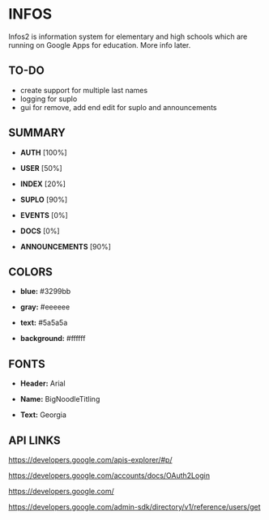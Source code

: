 INFOS
==============
Infos2 is information system for elementary and high schools which are running on Google Apps for education. More info later.

TO-DO
--------------
- create support for multiple last names
- logging for suplo
- gui for remove, add end edit for suplo and announcements

SUMMARY
--------------
- **AUTH**			[100%]

- **USER**			[50%]

- **INDEX**			[20%]

- **SUPLO**			[90%]

- **EVENTS**		[0%]

- **DOCS**			[0%]

- **ANNOUNCEMENTS**	[90%]

COLORS
--------------
- **blue:**			#3299bb

- **gray:** 		#eeeeee

- **text:**			#5a5a5a

- **background:**	#ffffff
	

FONTS
--------------
- **Header:**		Arial

- **Name:** 		BigNoodleTitling

- **Text:**			Georgia

API LINKS
--------------
https://developers.google.com/apis-explorer/#p/

https://developers.google.com/accounts/docs/OAuth2Login

https://developers.google.com/

https://developers.google.com/admin-sdk/directory/v1/reference/users/get